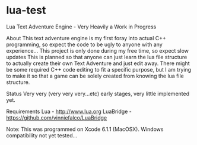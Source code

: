 # lua-test
Lua Text Adventure Engine - Very Heavily a Work in Progress

About
This text adventure engine is my first foray into actual C++ programming, so expect the code to be ugly to anyone with any experience...
This project is only done during my free time, so expect slow updates
This is planned so that anyone can just learn the lua file structure to actually create their own Text Adventure and just edit away.
There might be some required C++ code editing to fit a specific purpose, but I am trying to make it so that a game can be solely created from knowing the lua file structure. 

Status
Very very (very very very...etc) early stages, very little implemented yet.

Requirements
Lua - http://www.lua.org
LuaBridge - https://github.com/vinniefalco/LuaBridge

Note: This was programmed on Xcode 6.1.1 (MacOSX). Windows compatibility not yet tested...
